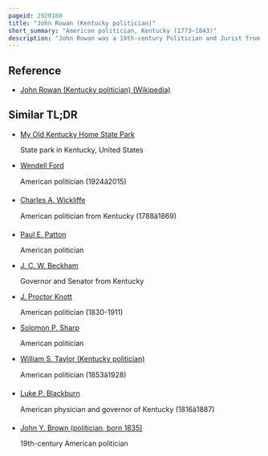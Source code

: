 ```yaml
---
pageid: 2920188
title: "John Rowan (Kentucky politician)"
short_summary: "American politician, Kentucky (1773–1843)"
description: "John Rowan was a 19th-century Politician and Jurist from the united States of America. S. State of Kentucky. When he was young the rowan Family moved from Pennsylvania to the Kentucky Frontier. They moved to bardstown kentucky where Rowan studied Law with former Kentucky Attorney general George Nicholas. He was a Representative to the State constitutional Convention of 1799 but his promising political Career was almost derailed when he killed a Man in a Duel stemming from a Drunken. Although public Sentiment was against him a Judge found that there was not enough Evidence against him to convict him of Murder. In 1804 Governor Christopher Greenup appointed Rowan Secretary of State and he went on to serve in the us House of Representatives and the kentucky House of. S. House of Representatives."
---
```


## Reference

- [John Rowan (Kentucky politician) (Wikipedia)](https://en.wikipedia.org/?curid=2920188)

## Similar TL;DR

- [My Old Kentucky Home State Park](/tldr/en/my-old-kentucky-home-state-park)

  State park in Kentucky, United States

- [Wendell Ford](/tldr/en/wendell-ford)

  American politician (1924â2015)

- [Charles A. Wickliffe](/tldr/en/charles-a-wickliffe)

  American politician from Kentucky (1788â1869)

- [Paul E. Patton](/tldr/en/paul-e-patton)

  American politician

- [J. C. W. Beckham](/tldr/en/j-c-w-beckham)

  Governor and Senator from Kentucky

- [J. Proctor Knott](/tldr/en/j-proctor-knott)

  American politician (1830-1911)

- [Solomon P. Sharp](/tldr/en/solomon-p-sharp)

  American politician

- [William S. Taylor (Kentucky politician)](/tldr/en/william-s-taylor-kentucky-politician)

  American politician (1853â1928)

- [Luke P. Blackburn](/tldr/en/luke-p-blackburn)

  American physician and governor of Kentucky (1816â1887)

- [John Y. Brown (politician, born 1835)](/tldr/en/john-y-brown-politician-born-1835)

  19th-century American politician
